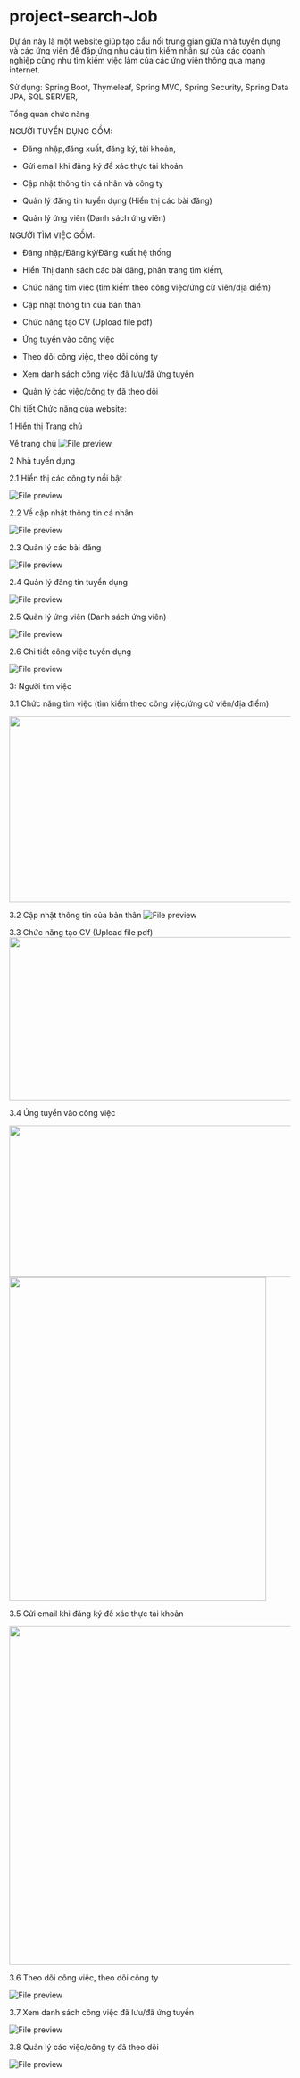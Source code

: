 # project-search-Job

Dự án này là một website giúp tạo cầu nối trung gian giữa nhà tuyển dụng và các ứng viên để đáp ứng nhu cầu tìm kiếm nhân sự của các doanh nghiệp cũng như tìm kiếm việc làm của các ứng viên thông qua mạng internet.

Sử dụng: Spring Boot, Thymeleaf, Spring MVC, Spring Security, Spring Data JPA, SQL SERVER,

Tổng quan chức năng 

NGƯỜI TUYỂN DỤNG GỒM: 

- Đăng nhập,đăng xuất, đăng ký, tài khoản,

- Gửi email khi đăng ký để xác thực tài khoản

- Cập nhật thông tin cá nhân và công ty

- Quản lý đăng tin tuyển dụng (Hiển thị các bài đăng)

- Quản lý ứng viên (Danh sách ứng viên)

NGƯỜI TÌM VIỆC GỒM:

- Đăng nhập/Đăng ký/Đăng xuất hệ thống

- Hiển Thị danh sách các bài đăng, phân trang tìm kiếm,

- Chức năng tìm việc (tìm kiếm theo công việc/ứng cử viên/địa điểm)

- Cập nhật thông tin của bản thân

- Chức năng tạo CV (Upload file pdf)

- Ứng tuyển vào công việc

- Theo dõi công việc, theo dõi công ty

- Xem danh sách công việc đã lưu/đã ứng tuyển

- Quản lý các việc/công ty đã theo dõi

  
Chi tiết Chức năng của website:

1 Hiển thị Trang chủ

Về trang chủ
<img src="https://firebasestorage.googleapis.com/v0/b/funix-way.appspot.com/o/CCDN%2FPRJ321x.3.0.VN%2FASM%2FASM2_Hinh22.png?alt=media&amp;token=951f1cc4-011f-43bd-8905-7f3a8a35eeb0" alt="File preview">

2 Nhà tuyển dụng

2.1 Hiển thị các công ty nổi bật

<img src="https://firebasestorage.googleapis.com/v0/b/funix-way.appspot.com/o/CCDN%2FPRJ321x.3.0.VN%2FASM%2FASM2_Hinh3.JPG?alt=media&amp;token=66d4212e-7b66-4def-8487-28002ffa7fd5" alt="File preview">

2.2 Về cập nhật thông tin cá nhân

<img src="https://firebasestorage.googleapis.com/v0/b/funix-way.appspot.com/o/CCDN%2FPRJ321x.3.0.VN%2FASM%2FASM2_Hinh18.png?alt=media&amp;token=d6a207e4-82e7-482f-a948-6e880c6ad974" alt="File preview">

2.3 Quản lý các bài đăng

<img src="https://firebasestorage.googleapis.com/v0/b/funix-way.appspot.com/o/CCDN%2FPRJ321x.3.0.VN%2FASM%2FASM2_Hinh6.JPG?alt=media&amp;token=0c64e238-a37b-41b5-8dcf-85b0185bc2c4" alt="File preview">

2.4 Quản lý đăng tin tuyển dụng 

<img src="https://firebasestorage.googleapis.com/v0/b/funix-way.appspot.com/o/CCDN%2FPRJ321x.3.0.VN%2FASM%2FASM2_Hinh17.png?alt=media&amp;token=eef87ce6-bc5e-4483-bf99-61cfeb66007c" alt="File preview">

2.5 Quản lý ứng viên (Danh sách ứng viên)

<img src="https://firebasestorage.googleapis.com/v0/b/funix-way.appspot.com/o/CCDN%2FPRJ321x.3.0.VN%2FASM%2FASM2_Hinh20.png?alt=media&amp;token=ffede72a-59f9-4d6c-a29f-c745de5b9f9c" alt="File preview">

2.6 Chi tiết công việc tuyển dụng

<img src="https://firebasestorage.googleapis.com/v0/b/funix-way.appspot.com/o/CCDN%2FPRJ321x.3.0.VN%2FASM%2FASM2_Hinh19.png?alt=media&amp;token=127e0eb7-912d-46f5-a25a-fad3c404838a" alt="File preview">

3: Người tìm việc

3.1 Chức năng tìm việc (tìm kiếm theo công việc/ứng cử viên/địa điểm)

<img src="https://firebasestorage.googleapis.com/v0/b/funix-way.appspot.com/o/CCDN%2FPRJ321x.3.0.VN%2FASM%2FPRJ321x_ASM2_H%C6%B0%E1%BB%9Bng%20d%E1%BA%ABn%20d%E1%BB%B1%20%C3%A1n_H%C3%ACnh%2018.1.PNG?alt=media&amp;token=03af5188-7f44-4b74-9e9d-db81b0bdf54f" width="602" height="333" style="margin: 0px;" type="saveimage" target="[object Object]">

3.2 Cập nhật thông tin của bản thân
<img src="https://firebasestorage.googleapis.com/v0/b/funix-way.appspot.com/o/CCDN%2FPRJ321x.3.0.VN%2FASM%2FASM2_Hinh21.png?alt=media&amp;token=ce06ceee-7412-47ab-84b0-8564e1a32447" alt="File preview">

3.3 Chức năng tạo CV (Upload file pdf)
<img src="https://lh6.googleusercontent.com/yt3v1XPUxqpFyXsqFniU_oERsSE_ScNO9pnQQoW0ijW3o0Yo4hKZWvYdtgZrQIw5crdeHeX9bdlTAPdrOJ8KksJmRzHkVbmLVavue_JQCYWKViY4AW2gjwuEhpvKjTud025CjI7STAa0nM8Be9IIzSpR2kAlvB7IRWufKpWrmEjBt0rSs2n2eTpSCXDOmA" width="602" height="292" style="margin-left: 0px; margin-top: 0px;">

3.4 Ứng tuyển vào công việc

<img src="https://firebasestorage.googleapis.com/v0/b/funix-way.appspot.com/o/CCDN%2FPRJ321x.3.0.VN%2FASM%2FPRJ321x_ASM2_H%C6%B0%E1%BB%9Bng%20d%E1%BA%ABn%20d%E1%BB%B1%20%C3%A1n_H%C3%ACnh%2020.PNG?alt=media&amp;token=327103a7-c527-4062-9e42-8f31334eb1c2" alt="" type="saveimage" target="[object Object]" preventdefault="function(){r.isDefaultPrevented=n}" stoppropagation="function(){r.isPropagationStopped=n}" stopimmediatepropagation="function(){r.isImmediatePropagationStopped=n}" isdefaultprevented="function t(){return!1}" ispropagationstopped="function t(){return!1}" isimmediatepropagationstopped="function t(){return!1}" width="611" height="271">

<img src="https://firebasestorage.googleapis.com/v0/b/funix-way.appspot.com/o/CCDN%2FPRJ321x.3.0.VN%2FASM%2FPRJ321x_ASM2_H%C6%B0%E1%BB%9Bng%20d%E1%BA%ABn%20d%E1%BB%B1%20%C3%A1n_H%C3%ACnh%2022.PNG?alt=media&amp;token=9a84b3c1-2de4-4cdb-a75a-a6efd93d31a0" alt="" type="saveimage" target="[object Object]" preventdefault="function(){r.isDefaultPrevented=n}" stoppropagation="function(){r.isPropagationStopped=n}" stopimmediatepropagation="function(){r.isImmediatePropagationStopped=n}" isdefaultprevented="function t(){return!1}" ispropagationstopped="function t(){return!1}" isimmediatepropagationstopped="function t(){return!1}" width="460" height="579">

3.5 Gửi email khi đăng ký để xác thực tài khoản

<img src="https://firebasestorage.googleapis.com/v0/b/funix-way.appspot.com/o/CCDN%2FPRJ321x.3.0.VN%2FASM%2FPRJ321x_ASM2_H%C6%B0%E1%BB%9Bng%20d%E1%BA%ABn%20d%E1%BB%B1%20%C3%A1n_H%C3%ACnh%2023.PNG?alt=media&amp;token=472df8e8-00fb-4008-9d88-a3a9ebc255d0" alt="" type="saveimage" target="[object Object]" preventdefault="function(){r.isDefaultPrevented=n}" stoppropagation="function(){r.isPropagationStopped=n}" stopimmediatepropagation="function(){r.isImmediatePropagationStopped=n}" isdefaultprevented="function t(){return!1}" ispropagationstopped="function t(){return!1}" isimmediatepropagationstopped="function t(){return!1}" width="608" height="606">

3.6 Theo dõi công việc, theo dõi công ty

<img src="https://firebasestorage.googleapis.com/v0/b/funix-way.appspot.com/o/CCDN%2FPRJ321x.3.0.VN%2FASM%2FASM2_Hinh10.JPG?alt=media&amp;token=c8134b5b-4831-4b27-9b30-5008b37879a0" alt="File preview">

3.7 Xem danh sách công việc đã lưu/đã ứng tuyển

<img src="https://firebasestorage.googleapis.com/v0/b/funix-way.appspot.com/o/CCDN%2FPRJ321x.3.0.VN%2FASM%2FASM2_Hinh11.JPG?alt=media&amp;token=2dce5c0b-c8ca-410c-a41d-71b90f38e0cc" alt="File preview">

3.8 Quản lý các việc/công ty đã theo dõi

<img src="https://firebasestorage.googleapis.com/v0/b/funix-way.appspot.com/o/CCDN%2FPRJ321x.3.0.VN%2FASM%2FASM2_Hinh12.JPG?alt=media&amp;token=fba3b1e4-75ec-46b6-b387-3ab40c4191b7" alt="File preview">
